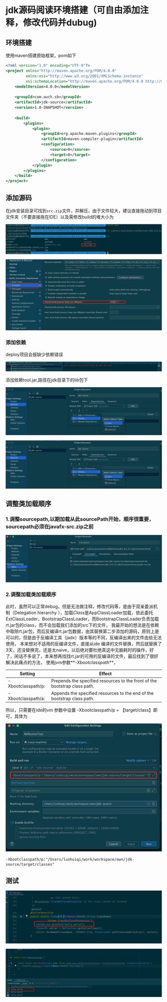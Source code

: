 # jdk源码阅读环境搭建（可自由添加注释，修改代码并dubug)

## 环境搭建

使用maven搭建原始框架，pom如下

```xml
<?xml version="1.0" encoding="UTF-8"?>
<project xmlns="http://maven.apache.org/POM/4.0.0"
         xmlns:xsi="http://www.w3.org/2001/XMLSchema-instance"
         xsi:schemaLocation="http://maven.apache.org/POM/4.0.0 http://maven.apache.org/xsd/maven-4.0.0.xsd">
    <modelVersion>4.0.0</modelVersion>

    <groupId>com.auch.sb</groupId>
    <artifactId>jdk-source</artifactId>
    <version>1.0-SNAPSHOT</version>

    <build>
        <plugins>
            <plugin>
                <groupId>org.apache.maven.plugins</groupId>
                <artifactId>maven-compiler-plugin</artifactId>
                <configuration>
                    <source>8</source>
                    <target>8</target>
                </configuration>
            </plugin>
        </plugins>
    </build>
</project>
```


## 添加源码
在jdk安装目录可找到`src.zip`文件，并解压，由于文件较大，建议直接拖动到项目文件夹（不要直接拖在IDE）以及需修改build的堆大小为

![img.png](images/img.png)

![img_10.png](images/img_10.png)

### 添加依赖

deploy项目会报缺少依赖错误

![img_1.png](images/img_1.png)

添加依赖tool.jar,路径在jdk目录下的lib包下

![img_2.png](images/img_2.png)

![img_3.png](images/img_3.png)

## 调整类加载顺序

### 1.调整sourcepath,以期加载从此sourcePath开始，顺序很重要，sourcepath必须在javafx-src.zip之前

![img_4.png](images/img_4.png)

### 2.调整加载类加载顺序
此时，虽然可以正常debug，但是无法做注释，修改代码等，是由于双亲委派机制（Delegation hierarchy
），加载*Class*是AppClassLoader加载，依此委托ExtClassLoader，BootstrapClassLoader，而BootstrapClassLoader负责加载rt.jar包的class，而不会加载我们添加的src下的文件，
我最开始的想法是在依赖中取除rt.jar包，而后反编译rt.jar包数据，由其替换第二步添加的源码，原则上是可以的，但是由于反编译工具（jadx）版本等的不同，反编译出来的文件由些无法使用，
本来想对不适用的反编译文件，直接从ide 编译的文件替换，然后就替换了3天，还没替换完，还是太naive，以后绝对要杜绝真这中无脑耗时的操作，好了，闲话不多说了，本来想再找找rt.jar的可用的反编译的文件，最后找到了很好解决此痛点的方法，
使用jvm参数**_-Xbootclasspath_**，

|Setting   |  Effect |
|---|---|
| -Xbootclasspath/p:<path>  |  Prepends the specified resources to the front of the bootstrap class path. |
| -Xbootclasspath/a:<path>  | Appends the specified resources to the end of the bootstrap class path.  |

所以，只需要在ide的vm 参数中设置 -Xbootclasspath/p = 【target/class】即可，具体为

![img_6.png](images/img_6.png)
```vm
-Xbootclasspath/p:"/Users/luohuiqi/work/workspace/own/jdk-source/target/classes"
```
## 测试

![img_8.png](images/img_8.png)

![img_9.png](images/img_9.png)


